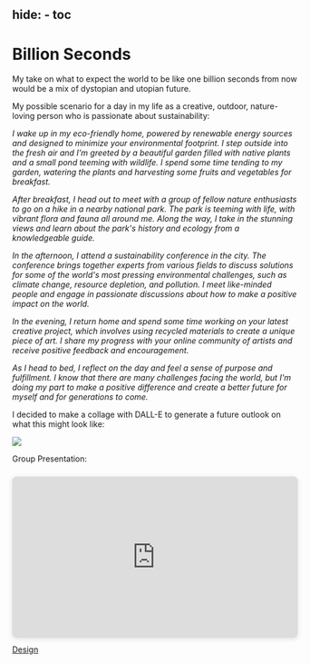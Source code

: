 hide:
    - toc
---

# **Billion Seconds**

My take on what to expect the world to be like one billion seconds from now would be a mix of dystopian and utopian future.

My possible scenario for a day in my life as a creative, outdoor, nature-loving person who is passionate about sustainability:

<i>I wake up in my eco-friendly home, powered by renewable energy sources and designed to minimize your environmental footprint. I step outside into the fresh air and I'm greeted by a beautiful garden filled with native plants and a small pond teeming with wildlife. I spend some time tending to my garden, watering the plants and harvesting some fruits and vegetables for breakfast.

After breakfast, I head out to meet with a group of fellow nature enthusiasts to go on a hike in a nearby national park. The park is teeming with life, with vibrant flora and fauna all around me. Along the way, I take in the stunning views and learn about the park's history and ecology from a knowledgeable guide.

In the afternoon, I attend a sustainability conference in the city. The conference brings together experts from various fields to discuss solutions for some of the world's most pressing environmental challenges, such as climate change, resource depletion, and pollution. I meet like-minded people and engage in passionate discussions about how to make a positive impact on the world.

In the evening, I return home and spend some time working on your latest creative project, which involves using recycled materials to create a unique piece of art. I share my progress with your online community of artists and receive positive feedback and encouragement.

As I head to bed, I reflect on the day and feel a sense of purpose and fulfillment. I know that there are many challenges facing the world, but I'm doing my part to make a positive difference and create a better future for myself and for generations to come.</i>

I decided to make a collage with DALL-E to generate a future outlook on what this might look like:

![](Future_scenario.jpg)

Group Presentation:

<div style="position: relative; width: 100%; height: 0; padding-top: 56.2500%;
 padding-bottom: 0; box-shadow: 0 2px 8px 0 rgba(63,69,81,0.16); margin-top: 1.6em; margin-bottom: 0.9em; overflow: hidden;
 border-radius: 8px; will-change: transform;">
  <iframe loading="lazy" style="position: absolute; width: 100%; height: 100%; top: 0; left: 0; border: none; padding: 0;margin: 0;"
    src="https:&#x2F;&#x2F;www.canva.com&#x2F;design&#x2F;DAFcuq3X8PY&#x2F;view?embed" allowfullscreen="allowfullscreen" allow="fullscreen">
  </iframe>
</div>
<a href="https:&#x2F;&#x2F;www.canva.com&#x2F;design&#x2F;DAFcuq3X8PY&#x2F;view?utm_content=DAFcuq3X8PY&amp;utm_campaign=designshare&amp;utm_medium=embeds&amp;utm_source=link" target="_blank" rel="noopener">Design</a>
